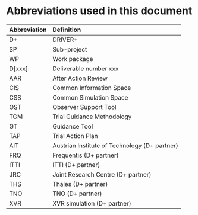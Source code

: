 # Abbreviations used in this document

| Abbreviation | Definition |
| :--- | :--- |
| D+ | DRIVER+ |
| SP | Sub-project |
| WP | Work package |
| D\[xxx\] | Deliverable number xxx |
| AAR | After Action Review |
| CIS | Common Information Space |
| CSS | Common Simulation Space |
| OST | Observer Support Tool |
| TGM | Trial Guidance Methodology |
| GT | Guidance Tool |
| TAP | Trial Action Plan |
| AIT | Austrian Institute of Technology \(D+ partner\) |
| FRQ | Frequentis \(D+ partner\) |
| ITTI | ITTI \(D+ partner\) |
| JRC | Joint Research Centre \(D+ partner\) |
| THS | Thales \(D+ partner\) |
| TNO | TNO \(D+ partner\) |
| XVR | XVR simulation \(D+ partner\) |



